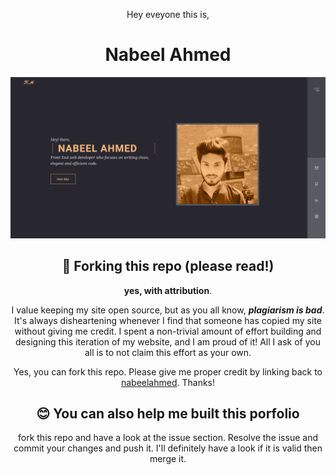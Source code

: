 <div align="center">
 
<p>Hey eveyone this is,</p>
<h1>Nabeel Ahmed</h1>

![demo](images/firstLook.png)

## 🚨 Forking this repo (please read!)

**yes, with attribution**.

I value keeping my site open source, but as you all know, _**plagiarism is bad**_. It's always disheartening whenever I find that someone has copied my site without giving me credit. I spent a non-trivial amount of effort building and designing this iteration of my website, and I am proud of it! All I ask of you all is to not claim this effort as your own.

Yes, you can fork this repo. Please give me proper credit by linking back to [nabeelahmed](https://nabeelahmed1699.github.io/Personal-Portfolio-V1/#home). Thanks!
<br>

## 😊 You can also help me built this porfolio

fork this repo and have a look at the issue section. Resolve the issue and commit your changes and push it. I'll definitely have a look if it is valid then merge it.

</div>
